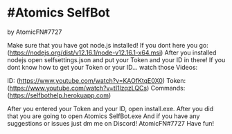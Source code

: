 # #Atomics SelfBot
by AtomicFN#7727

Make sure that you have got node.js installed!
If you dont here you go: (https://nodejs.org/dist/v12.16.1/node-v12.16.1-x64.msi)
After you installed nodejs open selfsettings.json and put your Token and your ID in there!
If you dont know how to get your Token or your ID... watch those Videos:

ID:       (https://www.youtube.com/watch?v=KAOfKtqE0X0)
Token: 	  (https://www.youtube.com/watch?v=tI1lzqzLQCs)
Commands: (https://selfbothelp.herokuapp.com)

After you entered your Token and your ID, open install.exe.
After you did that you are going to open Atomics SelfBot.exe
And if you have any suggestions or issues just dm me on Discord! AtomicFN#7727
Have fun!

